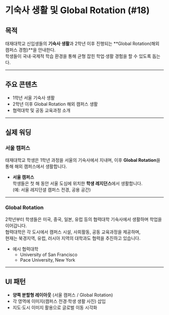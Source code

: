 # 기숙사 생활 및 Global Rotation (#18)

## 목적
태재대학교 신입생들의 **기숙사 생활**과 2학년 이후 진행되는 **Global Rotation(해외 캠퍼스 경험)**을 안내한다.  
학생들이 국내·국제적 학습 환경을 통해 균형 잡힌 학업·생활 경험을 할 수 있도록 돕는다.  

---

## 주요 콘텐츠
- 1학년 서울 기숙사 생활  
- 2학년 이후 Global Rotation 해외 캠퍼스 생활  
- 협력대학 및 공동 교육과정 소개  

---

## 실제 워딩

### 서울 캠퍼스
태재대학교 학생은 1학년 과정을 서울의 기숙사에서 지내며, 이후 **Global Rotation**을 통해 해외 캠퍼스에서 생활합니다.  

- **서울 캠퍼스**  
  학생들은 첫 해 동안 서울 도심에 위치한 **학생 레지던스**에서 생활합니다.  
  (예: 서울 레지던셜 캠퍼스 전경, 공용 공간)  

---

### Global Rotation
2학년부터 학생들은 미국, 중국, 일본, 유럽 등의 협력대학 기숙사에서 생활하며 학업을 이어갑니다.  
협력대학은 각 도시에서 캠퍼스 시설, 사회활동, 공동 교육과정을 제공하며,  
현재는 북경지역, 유럽, 러시아 지역의 대학과도 협력을 추진하고 있습니다.  

- 예시 협력대학  
  - University of San Francisco  
  - Pace University, New York  

---

## UI 패턴
- **양쪽 분할형 레이아웃** (서울 캠퍼스 / Global Rotation)  
- 각 영역에 이미지(캠퍼스 전경·학생 생활 사진) 삽입  
- 지도·도시 이미지 활용으로 글로벌 이동 시각화  
